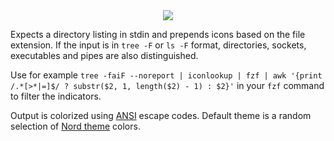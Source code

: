 <center><a><img src="https://i.imgur.com/L1WtKjy.png"></a></center>

Expects a directory listing in stdin and prepends icons based on the file extension. If the input is in `tree -F` or `ls -F` format, directories, sockets, executables and pipes are also distinguished.

Use for example `tree -faiF --noreport | iconlookup | fzf | awk '{print /.*[>*|=]$/ ? substr($2, 1, length($2) - 1) : $2}'` in your `fzf` command to filter the indicators.

Output is colorized using [ANSI](https://en.wikipedia.org/wiki/ANSI_escape_code#Colors) escape codes. Default theme is a random selection of [Nord theme](https://www.nordtheme.com/) colors.
